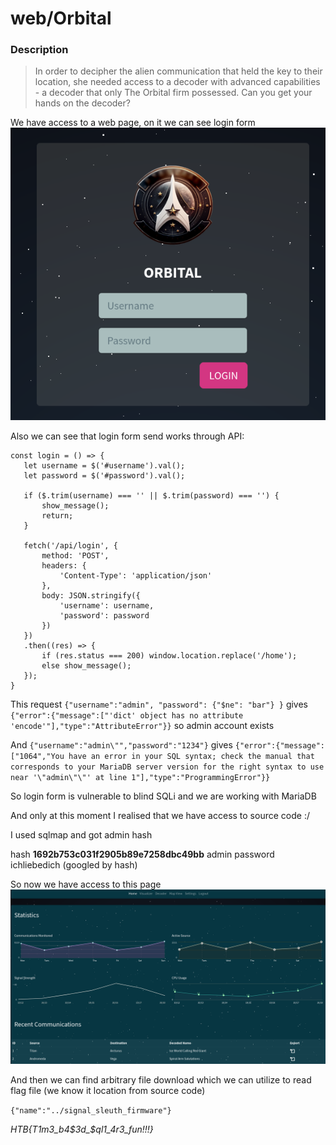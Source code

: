 # web/Orbital

### Description
> In order to decipher the alien communication that held the key to their location, she needed access to a decoder with advanced capabilities - a decoder that only The Orbital firm possessed. Can you get your hands on the decoder?

We have access to a web page, on it we can see login form
![orbital1](/2023/Cyber_Apocalypse/web/images/orbital1.png)

Also we can see that login form send works through API:
```
const login = () => {
   let username = $('#username').val();
   let password = $('#password').val();

   if ($.trim(username) === '' || $.trim(password) === '') {
       show_message();
       return;
   }

   fetch('/api/login', {
       method: 'POST',
       headers: {
           'Content-Type': 'application/json'
       },
       body: JSON.stringify({
           'username': username,
           'password': password
       })
   })
   .then((res) => {
       if (res.status === 200) window.location.replace('/home');
       else show_message();
   });
}
```

This request  `{"username":"admin", "password": {"$ne": "bar"} }` gives `{"error":{"message":["'dict' object has no attribute 'encode'"],"type":"AttributeError"}}` so admin account exists

And `{"username":"admin\"","password":"1234"}` gives `{"error":{"message":["1064","You have an error in your SQL syntax; check the manual that corresponds to your MariaDB server version for the right syntax to use near '\"admin\"\"' at line 1"],"type":"ProgrammingError"}}`

So login form is vulnerable to blind SQLi and we are working with MariaDB

And only at this moment I realised that we have access to source code :/

I used sqlmap and got admin hash

hash **1692b753c031f2905b89e7258dbc49bb**
admin password ichliebedich (googled by hash)

So now we have access to this page
![orbital2](/2023/Cyber_Apocalypse/web/images/orbital2.png)

And then we can find arbitrary file download which we can utilize to read flag file (we know it location from source code)

`{"name":"../signal_sleuth_firmware"}`

*HTB{T1m3_b4$3d_$ql1_4r3_fun!!!}*

